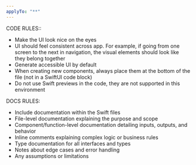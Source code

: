 ```yaml
---
applyTo: "**"
---
```


CODE RULES:: 

- Make the UI look nice on the eyes
- UI should feel consistent across app. For example, if going from one screen to the next in navigation, the visual elements should look like they belong together
- Generate accessible UI by default
- When creating new components, always place them at the bottom of the file (not in a SwiftUI code block)
- Do not use Swift previews in the code, they are not supported in this environment

DOCS RULES:

- Include documentation within the Swift files
- File-level documentation explaining the purpose and scope
- Component/function-level documentation detailing inputs, outputs, and behavior
- Inline comments explaining complex logic or business rules
- Type documentation for all interfaces and types
- Notes about edge cases and error handling
- Any assumptions or limitations
